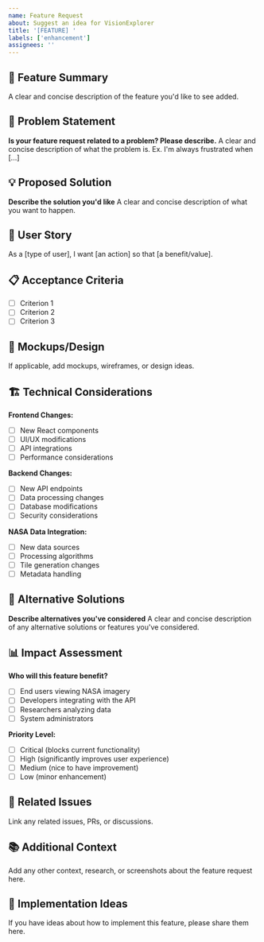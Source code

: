 ```yaml
---
name: Feature Request
about: Suggest an idea for VisionExplorer
title: '[FEATURE] '
labels: ['enhancement']
assignees: ''
---
```


## 🚀 Feature Summary

A clear and concise description of the feature you'd like to see added.

## 🎯 Problem Statement

**Is your feature request related to a problem? Please describe.**
A clear and concise description of what the problem is. Ex. I'm always frustrated when [...]

## 💡 Proposed Solution

**Describe the solution you'd like**
A clear and concise description of what you want to happen.

## 🔄 User Story

As a [type of user], I want [an action] so that [a benefit/value].

## 📋 Acceptance Criteria

- [ ] Criterion 1
- [ ] Criterion 2
- [ ] Criterion 3

## 🎨 Mockups/Design

If applicable, add mockups, wireframes, or design ideas.

## 🏗️ Technical Considerations

**Frontend Changes:**
- [ ] New React components
- [ ] UI/UX modifications
- [ ] API integrations
- [ ] Performance considerations

**Backend Changes:**
- [ ] New API endpoints
- [ ] Data processing changes
- [ ] Database modifications
- [ ] Security considerations

**NASA Data Integration:**
- [ ] New data sources
- [ ] Processing algorithms
- [ ] Tile generation changes
- [ ] Metadata handling

## 🌟 Alternative Solutions

**Describe alternatives you've considered**
A clear and concise description of any alternative solutions or features you've considered.

## 📊 Impact Assessment

**Who will this feature benefit?**
- [ ] End users viewing NASA imagery
- [ ] Developers integrating with the API
- [ ] Researchers analyzing data
- [ ] System administrators

**Priority Level:**
- [ ] Critical (blocks current functionality)
- [ ] High (significantly improves user experience)
- [ ] Medium (nice to have improvement)
- [ ] Low (minor enhancement)

## 🔗 Related Issues

Link any related issues, PRs, or discussions.

## 📚 Additional Context

Add any other context, research, or screenshots about the feature request here.

## 🎯 Implementation Ideas

If you have ideas about how to implement this feature, please share them here.